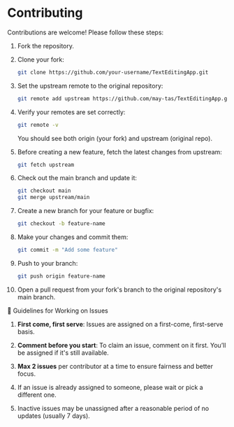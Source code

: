 # Contributing

Contributions are welcome! Please follow these steps:

1. Fork the repository.
2. Clone your fork:
   ```bash
   git clone https://github.com/your-username/TextEditingApp.git
   ```
3. Set the upstream remote to the original repository:
   ```bash
   git remote add upstream https://github.com/may-tas/TextEditingApp.git
   ```
4. Verify your remotes are set correctly:
   ```bash
   git remote -v
   ```
   You should see both origin (your fork) and upstream (original repo).
   
5. Before creating a new feature, fetch the latest changes from upstream:
   ```bash
   git fetch upstream
   ```
6. Check out the main branch and update it:
   ```bash
   git checkout main
   git merge upstream/main
   ```
7. Create a new branch for your feature or bugfix:
   ```bash
   git checkout -b feature-name
   ```
8. Make your changes and commit them:
   ```bash
   git commit -m "Add some feature"
   ```
9. Push to your branch:
   ```bash
   git push origin feature-name
   ```
8. Open a pull request from your fork's branch to the original repository's main branch.

📌 Guidelines for Working on Issues

1. **First come, first serve**: Issues are assigned on a first-come, first-serve basis.

2. **Comment before you start**: To claim an issue, comment on it first. You’ll be assigned if it's still available.

3. **Max 2 issues** per contributor at a time to ensure fairness and better focus.

4. If an issue is already assigned to someone, please wait or pick a different one.

5. Inactive issues may be unassigned after a reasonable period of no updates (usually 7 days).
